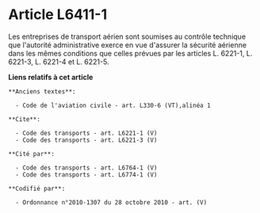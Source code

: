 # Article L6411-1

Les entreprises de transport aérien sont soumises au contrôle technique que l'autorité administrative exerce en vue d'assurer
la sécurité aérienne dans les mêmes conditions que celles prévues par les articles L. 6221-1, L. 6221-3, L. 6221-4 et L.
6221-5.

**Liens relatifs à cet article**

	**Anciens textes**:

	  - Code de l'aviation civile - art. L330-6 (VT),alinéa 1

	**Cite**:

	  - Code des transports - art. L6221-1 (V)
	  - Code des transports - art. L6221-3 (V)

	**Cité par**:

	  - Code des transports - art. L6764-1 (V)
	  - Code des transports - art. L6774-1 (V)

	**Codifié par**:

	  - Ordonnance n°2010-1307 du 28 octobre 2010 - art. (V)
